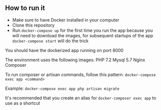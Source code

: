 ## How to run it

* Make sure to have Docker installed in your computer
* Clone this repository
* Run `docker-compose up` for the first time you run the app because you will need to download the images, for subsequent startups of the app `docker-compose start` will do the trick

You should have the dockerized app running on port 8000

The environment uses the following images:
PHP 7.2
Mysql 5.7
Nginx
Composer


To run composer or artisan commands, follow this pattern: `docker-compose exec app <command>`

Example: `docker-compose exec app php artisan migrate`

It's recommended that you create an alias for `docker-composer exec app` to use as a shortcut